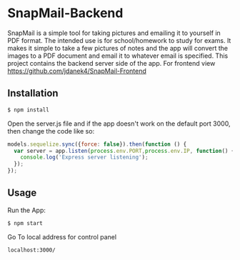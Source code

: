 # SnapMail-Backend
SnapMail is a simple tool for taking pictures and emailing it to yourself in PDF format. The intended use is for school/homework to study for exams. It makes it simple to take a few pictures of notes and the app will convert the images to a PDF document and email it to whatever email is specified. This project contains the backend server side of the app.
For frontend view 
https://github.com/jdanek4/SnapMail-Frontend
## Installation
```bash
$ npm install
```
Open the server.js file and if the app doesn't work on the default port 3000, then change the code like so:
```js
models.sequelize.sync({force: false}).then(function () {
  var server = app.listen(process.env.PORT,process.env.IP, function() {
    console.log('Express server listening');
  });
});
```

## Usage
Run the App:
```bash
$ npm start
```
Go To local address for control panel
```html
localhost:3000/
```
